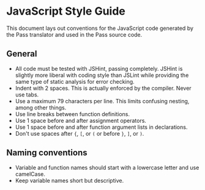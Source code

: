 JavaScript Style Guide
======================

This document lays out conventions for the JavaScript code generated by the Pass translator and used in the Pass source code.

## General
* All code must be tested with JSHint, passing completely. JSHint is slightly more liberal with coding style than JSLint while providing the same type of static analysis for error checking.
* Indent with 2 spaces. This is actually enforced by the compiler. Never use tabs.
* Use a maximum 79 characters per line. This limits confusing nesting, among other things.
* Use line breaks between function definitions.
* Use 1 space before and after assignment operators.
* Use 1 space before and after function argument lists in declarations.
* Don't use spaces after `{`, `[`, or `(` or before `}`, `]`, or `)`.

## Naming conventions
* Variable and function names should start with a lowercase letter and use camelCase.
* Keep variable names short but descriptive.